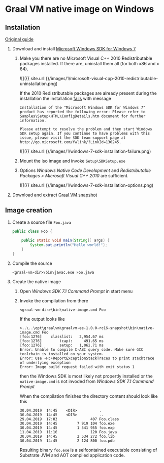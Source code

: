 # Graal VM native image on Windows

## Installation

[Original guide](https://github.com/oracle/graal/tree/master/substratevm#quick-start)

1. Download and install [Microsoft Windows SDK for Windows 7](https://www.microsoft.com/en-us/download/details.aspx?id=8442)

    1. Make you there are no Microsoft Visual C++ 2010 Redistributable packages installed. If there are, uninstall them all (for both x86 and x 64).

        ![]({{ site.url }}/images/1/microsoft-visual-cpp-2010-redistributable-uninstallation.png)

        If the 2010 Redistributable packages are already present during the installation the installation [fails](https://social.msdn.microsoft.com/Forums/sqlserver/en-US/1de7c9b4-1feb-4c98-b426-f7f02cbafa99/windows-sdk-71-on-windows-10?forum=windowssdk#4088e371-94ff-4bdc-9187-22225d00586c) with message

        ```
        Installation of the "Microsoft Windows SDK for Windows 7" product has reported the following error: Please refer to Samples\Setup\HTML\ConfigDetails.htm document for further information.

        Please attempt to resolve the problem and then start Windows SDK setup again. If you continue to have problems with this issue, please visit the SDK team support page at http://go.microsoft.com/fwlink/?LinkId=130245.
        ```

        ![]({{ site.url }}/images/1/windows-7-sdk-installation-failure.png)

    1. Mount the iso image and invoke `Setup\SDKSetup.exe`
    1. Options *Windows Native Code Development* and *Redistributable Packages > Microsoft Visual C++ 2010* are sufficient.
       
        ![]({{ site.url }}/images/1/windows-7-sdk-installation-options.png)

2. Download and extract [Graal VM snapshot]()

## Image creation

1. Create a source file `Foo.java`
   
    ```java
    public class Foo {

        public static void main(String[] args) {
            System.out.println("Hello world!");
        }
    }
    ```

2. Compile the source

    ```
    <graal-vm-dir>\bin\javac.exe Foo.java
    ```

3. Create the native image

    1. Open *Windows SDK 7.1 Command Prompt* in start menu
    2. Invoke the compilation from there

        ```
        <graal-vm-dir>\bin\native-image.cmd Foo
        ```

        If the output looks like

        ```
        >..\..\opt\graalvm\graalvm-ee-1.0.0-rc16-snapshot\bin\native-image.cmd Foo
        [foo:1276]    classlist:   2,954.67 ms
        [foo:1276]        (cap):     491.65 ms
        [foo:1276]        setup:   1,062.71 ms
        Error: Unable to compile C-ABI query code. Make sure GCC toolchain is installed on your system.
        Error: Use -H:+ReportExceptionStackTraces to print stacktrace of underlying exception
        Error: Image build request failed with exit status 1
        ```

        then the Windows SDK is most likely not propertly installed or the `native-image.cmd` is not invoded from *Windows SDK 7.1 Command Prompt*

        When the compilation finishes the directory content should look like this

        ```
        30.04.2019  14:45    <DIR>          .
        30.04.2019  14:45    <DIR>          ..
        29.04.2019  17:03               407 Foo.class
        30.04.2019  14:45         7 919 104 foo.exe
        30.04.2019  14:45         1 541 955 foo.exp
        11.04.2019  11:10               120 Foo.java
        30.04.2019  14:45         2 534 272 foo.lib
        30.04.2019  14:45         2 124 800 foo.pdb
        ```

        Resulting binary `foo.exe` is a selfcontained executable consisting of Substrate JVM and AOT compiled application code.
